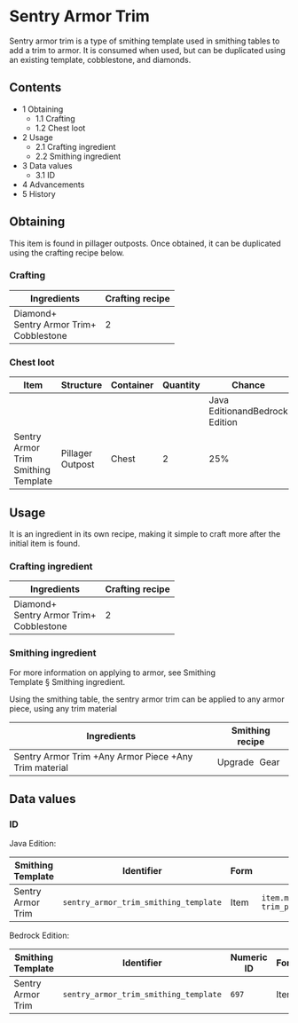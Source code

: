# Sentry Armor Trim
Sentry armor trim is a type of smithing template used in smithing tables to add a trim to armor. It is consumed when used, but can be duplicated using an existing template, cobblestone, and diamonds.

## Contents
- 1 Obtaining
	- 1.1 Crafting
	- 1.2 Chest loot
- 2 Usage
	- 2.1 Crafting ingredient
	- 2.2 Smithing ingredient
- 3 Data values
	- 3.1 ID
- 4 Advancements
- 5 History

## Obtaining
This item is found in pillager outposts. Once obtained, it can be duplicated using the crafting recipe below.

### Crafting
| Ingredients                                     | Crafting recipe |
|-------------------------------------------------|-----------------|
| Diamond+<br/>Sentry Armor Trim+<br/>Cobblestone | 2               |

### Chest loot
| Item                                | Structure        | Container | Quantity | Chance                         |
|-------------------------------------|------------------|-----------|----------|--------------------------------|
|                                     |                  |           |          | Java EditionandBedrock Edition |
| Sentry Armor Trim Smithing Template | Pillager Outpost | Chest     | 2        | 25%                            |

## Usage
It is an ingredient in its own recipe, making it simple to craft more after the initial item is found.

### Crafting ingredient
| Ingredients                                     | Crafting recipe |
|-------------------------------------------------|-----------------|
| Diamond+<br/>Sentry Armor Trim+<br/>Cobblestone | 2               |

### Smithing ingredient
For more information on applying to armor, see Smithing Template § Smithing ingredient.

Using the smithing table, the sentry armor trim can be applied to any armor piece, using any trim material

| Ingredients                                           | Smithing recipe |
|-------------------------------------------------------|-----------------|
| Sentry Armor Trim +Any Armor Piece +Any Trim material | Upgrade Gear    |

## Data values
### ID
Java Edition:

| Smithing Template | Identifier                            | Form | Translation key                                                                          |
|-------------------|---------------------------------------|------|------------------------------------------------------------------------------------------|
| Sentry Armor Trim | `sentry_armor_trim_smithing_template` | Item | `item.minecraft.sentry_armor_trim_smithing_template`<br/>`trim_pattern.minecraft.sentry` |

Bedrock Edition:

| Smithing Template | Identifier                            | Numeric ID | Form | Translation key                                              |
|-------------------|---------------------------------------|------------|------|--------------------------------------------------------------|
| Sentry Armor Trim | `sentry_armor_trim_smithing_template` | `697`      | Item | `item.smithing_template.name`<br/>`trim_pattern.sentry.name` |

